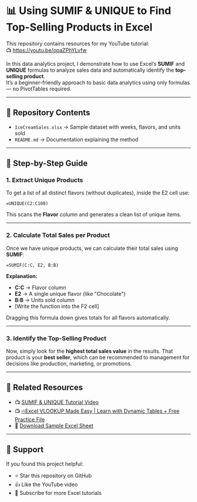# 📊 Using SUMIF & UNIQUE to Find Top-Selling Products in Excel

This repository contains resources for my YouTube tutorial:  
📺 https://youtu.be/opaZPhYLvfw

In this data analytics project, I demonstrate how to use Excel’s **SUMIF** and **UNIQUE** formulas to analyze sales data and automatically identify the **top-selling product**.  
It’s a beginner-friendly approach to basic data analytics using only formulas — no PivotTables required.

---

## 📂 Repository Contents
- `IceCreamSales.xlsx` → Sample dataset with weeks, flavors, and units sold  
- `README.md` → Documentation explaining the method  
---

## 🧮 Step-by-Step Guide

### 1. Extract Unique Products
To get a list of all distinct flavors (without duplicates), inside the E2 cell use:

```excel
=UNIQUE(C2:C100)
````

This scans the **Flavor** column and generates a clean list of unique items.

---

### 2. Calculate Total Sales per Product

Once we have unique products, we can calculate their total sales using **SUMIF**:

```excel
=SUMIF(C:C, E2, B:B)
```
**Explanation:**

* **C:C** → Flavor column
* **E2** → A single unique flavor (like "Chocolate")
* **B:B** → Units sold column
* [Write the function into the F2 cell]

Dragging this formula down gives totals for all flavors automatically.

---

### 3. Identify the Top-Selling Product

Now, simply look for the **highest total sales value** in the results.
That product is your **best seller**, which can be recommended to management for decisions like production, marketing, or promotions.

---

## 🔗 Related Resources

* 📺 [SUMIF & UNIQUE Tutorial Video](https://youtu.be/opaZPhYLvfw)
* 📺 [🔥Excel VLOOKUP Made Easy | Learn with Dynamic Tables + Free Practice File](https://youtu.be/IYg_m0PTYPk)
* 📂 [Download Sample Excel Sheet](https://github.com/Kami2021/excel-sumif-unique-top-selling-products/blob/main/IceCreamSales.xlsx)

---

## 🙌 Support

If you found this project helpful:

* ⭐ Star this repository on GitHub
* 👍 Like the YouTube video
* 🔔 Subscribe for more Excel tutorials




